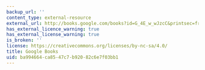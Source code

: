 ```yaml
---
backup_url: ''
content_type: external-resource
external_url: http://books.google.com/books?id=G_4E_w_wJzcC&printsec=frontcover
has_external_licence_warning: true
has_external_license_warning: true
is_broken: ''
license: https://creativecommons.org/licenses/by-nc-sa/4.0/
title: Google Books
uid: ba994664-ca85-47c7-b920-82c6e7f03bb1
---
```

